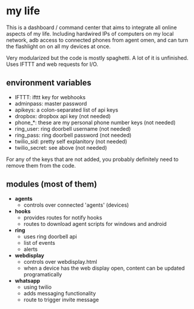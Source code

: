 # my life

This is a dashboard / command center that aims to integrate all online aspects of my life. Including hardwired IPs of computers on my local network, adb access to connected phones from agent omen, and can turn the flashlight on on all my devices at once.

Very modularized but the code is mostly spaghetti. A lot of it is unfinished. Uses IFTTT and web requests for I/O.

## environment variables

* IFTTT: ifttt key for webhooks
* adminpass: master password
* apikeys: a colon-separated list of api keys
* dropbox: dropbox api key (not needed)
* phone_*: these are my personal phone number keys (not needed)
* ring_user: ring doorbell username (not needed)
* ring_pass: ring doorbell password (not needed)
* twilio_sid: pretty self explanitory (not needed)
* twilio_secret: see above (not needed)

For any of the keys that are not added, you probably definitely need to remove them from the code. 

## modules (most of them)

* **agents**
    * controls over connected 'agents' (devices)
* **hooks**
    * provides routes for notify hooks
    * routes to download agent scripts for windows and android
* **ring**
    * uses ring doorbell api
    * list of events
    * alerts
* **webdisplay**
    * controls over webdisplay.html
    * when a device has the web display open, content can be updated programatically
* **whatsapp**
    * using twilio
    * adds messaging functionality
    * route to trigger invite message